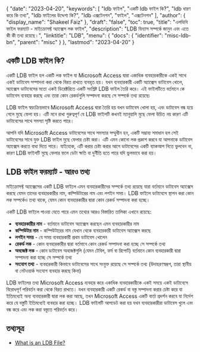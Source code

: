{
  "date": "2023-04-20",
  "keywords": [
"ldb ফাইল",
"একটি ldb ফাইল কি?",
"ldb ধারণ করে কি তথ্য",
"ldb ফাইলের উদ্দেশ্য কি?",
"ldb এক্সটেনশন",
"ফাইল",
"এক্সটেনশন"
],
  "author": {
    "display_name": "Shakeel Faiz"
},
  "draft": "false",
  "toc": true,
  "title": "এলডিবি ফাইল ফরম্যাট - মাইক্রোসফ্ট অ্যাক্সেস লক ফাইল",
  "description": "LDB বিন্যাস সম্পর্কে জানুন এবং এতে কী কী তথ্য রয়েছে।",
  "linktitle": "LDB",
  "menu": {
    "docs": {
      "identifier": "misc-ldb-bn",
      "parent": "misc"
}
},
  "lastmod": "2023-04-20"
}

## একটি LDB ফাইল কি?

একটি LDB ফাইল হল একটি লক ফাইল যা Microsoft Access দ্বারা একাধিক ব্যবহারকারীকে একই সাথে একই ডাটাবেস সম্পাদনা করা থেকে বিরত রাখতে ব্যবহৃত হয়। যখন ব্যবহারকারী একটি অ্যাক্সেস ডাটাবেস খোলে, অ্যাক্সেস ডাটাবেসের মতো একই ডিরেক্টরিতে একটি সংশ্লিষ্ট LDB ফাইল তৈরি করে। এই ফাইলটিতে বর্তমানে কে ডাটাবেস ব্যবহার করছে এবং তারা কোন রেকর্ডগুলি সম্পাদনা করছে সে সম্পর্কে তথ্য রয়েছে৷

LDB ফাইল স্বয়ংক্রিয়ভাবে Microsoft Access দ্বারা তৈরি হয় যখন ডাটাবেস খোলা হয়, এবং ডাটাবেস বন্ধ হয়ে গেলে মুছে ফেলা হয়। এটি মনে রাখা গুরুত্বপূর্ণ যে LDB ফাইলটি কখনই ম্যানুয়ালি মুছে ফেলা উচিত নয় কারণ এটি ডাটাবেসের সাথে সমস্যা সৃষ্টি করতে পারে।

আপনি যদি Microsoft Access ডাটাবেসের সাথে সমস্যার সম্মুখীন হন, একটি সম্ভাব্য সমাধান হল সেই ডাটাবেসের সাথে যুক্ত LDB ফাইল মুছে ফেলার চেষ্টা করা। এটি এমন কোনো লক প্রকাশ করবে যা আপনাকে ডাটাবেস অ্যাক্সেস করতে বাধা দিতে পারে। যাইহোক, এটি করার চেষ্টা করার আগে ডাটাবেসের একটি ব্যাকআপ নিতে ভুলবেন না, কারণ LDB ফাইলটি মুছে ফেলার ফলে ডেটা ক্ষতি বা দুর্নীতি হতে পারে যদি ভুলভাবে করা হয়।

## LDB ফাইল ফরম্যাট - আরও তথ্য

মাইক্রোসফ্ট অ্যাক্সেসের একটি LDB ফাইলে এমন ব্যবহারকারীদের সম্পর্কে তথ্য রয়েছে যারা বর্তমানে ডাটাবেস অ্যাক্সেস করছে যেমন তাদের ব্যবহারকারীর নাম, কম্পিউটারের নাম এবং লগইন সময়। LDB ফাইলে ডাটাবেসে স্থাপন করা কোন লক সম্পর্কেও তথ্য থাকে, যেমন কোন ব্যবহারকারীর দ্বারা কোন রেকর্ড সম্পাদনা করা হচ্ছে।

একটি LDB ফাইলে পাওয়া যেতে পারে এমন তথ্যের আরও বিস্তারিত তালিকা এখানে রয়েছে:

- **ব্যবহারকারীর নাম** - বর্তমানে ডাটাবেস অ্যাক্সেস করছেন এমন ব্যবহারকারীর নাম
- **কম্পিউটার নাম** - কম্পিউটারের নাম যেখান থেকে ব্যবহারকারী ডাটাবেস অ্যাক্সেস করছে
- **লগইন সময়** - যে সময় ব্যবহারকারী প্রথম ডাটাবেস খোলেন
- **রেকর্ড লক** - কোন ব্যবহারকারীর দ্বারা বর্তমানে কোন রেকর্ড সম্পাদনা করা হচ্ছে সে সম্পর্কে তথ্য
- **অবজেক্ট লক** - কোন ডাটাবেস অবজেক্টগুলি (যেমন টেবিল, ফর্ম বা রিপোর্ট) বর্তমানে কোন ব্যবহারকারী দ্বারা সম্পাদনা করা হচ্ছে সে সম্পর্কে তথ্য
- **সংযোগ তথ্য** - ব্যবহারকারী কিভাবে ডাটাবেসের সাথে সংযুক্ত রয়েছে সে সম্পর্কে তথ্য (উদাহরণস্বরূপ, তারা স্থানীয় বা নেটওয়ার্ক সংযোগ ব্যবহার করছে কিনা)

LDB ফাইলের তথ্য Microsoft Access ব্যবহার করে একাধিক ব্যবহারকারীকে একই সময়ে একই ডাটাবেসে বিরোধপূর্ণ পরিবর্তন করা থেকে বিরত রাখতে। যখন ব্যবহারকারী একটি রেকর্ড বা বস্তু সম্পাদনা করার চেষ্টা করে যা ইতিমধ্যেই অন্য ব্যবহারকারী দ্বারা লক করা আছে, তখন Microsoft Access একটি বার্তা প্রদর্শন করবে যা নির্দেশ করে যে বস্তুটি ইতিমধ্যেই ব্যবহার করা হচ্ছে। LDB ফাইলটি আপডেট করা হয় যখন ব্যবহারকারীরা ডাটাবেস খুলে এবং বন্ধ করে এবং লক করা বস্তুতে পরিবর্তন করে।

## তথ্যসূত্র
* [What is an LDB File?](https://learn.microsoft.com/en-us/office/troubleshoot/access/ldb-file-description)

